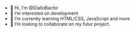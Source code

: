 - 👋 Hi, I’m @DialloBachir
- 👀 I’m interested on development
- 🌱 I’m currently learning HTML/CSS, JavaScript and more
- 💞️ I’m looking to collaborate on my futur project.

<!---
DialloBachir/DialloBachir is a ✨ special ✨ repository because its `README.md` (this file) appears on your GitHub profile.
You can click the Preview link to take a look at your changes.
--->
